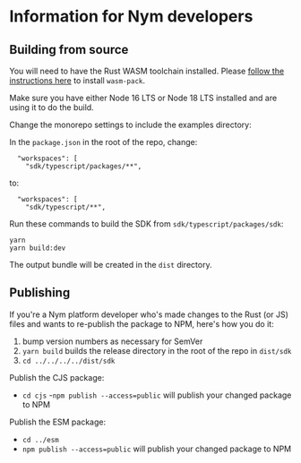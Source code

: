 # Information for Nym developers

## Building from source

You will need to have the Rust WASM toolchain installed. Please [follow the instructions here](https://rustwasm.github.io/docs/book/game-of-life/setup.html)
to install `wasm-pack`.

Make sure you have either Node 16 LTS or Node 18 LTS installed and are using it to do the build.

Change the monorepo settings to include the examples directory:

In the `package.json` in the root of the repo, change:
```
  "workspaces": [
    "sdk/typescript/packages/**",
```
to:
```
  "workspaces": [
    "sdk/typescript/**",
```


Run these commands to build the SDK from `sdk/typescript/packages/sdk`:

```
yarn
yarn build:dev
```

The output bundle will be created in the `dist` directory.

## Publishing

If you're a Nym platform developer who's made changes to the Rust (or JS) files and wants to re-publish the package to NPM, here's how you do it:

1. bump version numbers as necessary for SemVer
2. `yarn build` builds the release directory in the root of the repo in `dist/sdk`
3. `cd ../../../../dist/sdk`

Publish the CJS package:
- `cd cjs`
-`npm publish --access=public` will publish your changed package to NPM

Publish the ESM package:
- `cd ../esm`
- `npm publish --access=public` will publish your changed package to NPM
